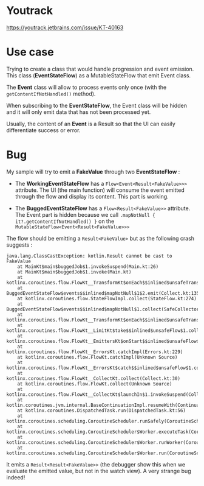 # Youtrack

https://youtrack.jetbrains.com/issue/KT-40163

# Use case

Trying to create a class that would handle progression and event emission.
This class (**EventStateFlow**) as a MutableStateFlow that emit Event class. 

The **Event** class will allow to process events 
only once (with the `getContentIfNotHandled()` method).

When subscribing to the **EventStateFlow**, the Event class will be hidden and it will only emit data that has not been 
processed yet.

Usually, the content of an **Event** is a Result so that the UI can easily differentiate success or error.

# Bug

My sample will try to emit a **FakeValue** through two **EventStateFlow**  :

- The **WorkingEventStateFlow** has a `Flow<Event<Result<FakeValue>>>` attribute. The UI (the main function) will consume the event 
emitted through the flow and display its content. This part is working.

- The **BuggedEventStateFlow** has a `Flow<Result<FakeValue>>` attribute. The Event part is hidden because we call 
`.mapNotNull { it?.getContentIfNotHandled() }` on the `MutableStateFlow<Event<Result<FakeValue>>>`

The flow should be emitting a `Result<FakeValue>` but as the following crash suggests :

```
java.lang.ClassCastException: kotlin.Result cannot be cast to FakeValue
	at MainKt$main$buggedJob$1.invokeSuspend(Main.kt:26)
	at MainKt$main$buggedJob$1.invoke(Main.kt)
	at kotlinx.coroutines.flow.FlowKt__TransformKt$onEach$$inlined$unsafeTransform$1$2.emit(Collect.kt:134)
	at BuggedEventStateFlow$events$$inlined$mapNotNull$1$2.emit(Collect.kt:135)
	at kotlinx.coroutines.flow.StateFlowImpl.collect(StateFlow.kt:274)
	at BuggedEventStateFlow$events$$inlined$mapNotNull$1.collect(SafeCollector.common.kt:114)
	at kotlinx.coroutines.flow.FlowKt__TransformKt$onEach$$inlined$unsafeTransform$1.collect(SafeCollector.common.kt:114)
	at kotlinx.coroutines.flow.FlowKt__LimitKt$take$$inlined$unsafeFlow$1.collect(SafeCollector.common.kt:116)
	at kotlinx.coroutines.flow.FlowKt__EmittersKt$onStart$$inlined$unsafeFlow$1.collect(SafeCollector.common.kt:120)
	at kotlinx.coroutines.flow.FlowKt__ErrorsKt.catchImpl(Errors.kt:229)
	at kotlinx.coroutines.flow.FlowKt.catchImpl(Unknown Source)
	at kotlinx.coroutines.flow.FlowKt__ErrorsKt$catch$$inlined$unsafeFlow$1.collect(SafeCollector.common.kt:113)
	at kotlinx.coroutines.flow.FlowKt__CollectKt.collect(Collect.kt:30)
	at kotlinx.coroutines.flow.FlowKt.collect(Unknown Source)
	at kotlinx.coroutines.flow.FlowKt__CollectKt$launchIn$1.invokeSuspend(Collect.kt:50)
	at kotlin.coroutines.jvm.internal.BaseContinuationImpl.resumeWith(ContinuationImpl.kt:33)
	at kotlinx.coroutines.DispatchedTask.run(DispatchedTask.kt:56)
	at kotlinx.coroutines.scheduling.CoroutineScheduler.runSafely(CoroutineScheduler.kt:571)
	at kotlinx.coroutines.scheduling.CoroutineScheduler$Worker.executeTask(CoroutineScheduler.kt:738)
	at kotlinx.coroutines.scheduling.CoroutineScheduler$Worker.runWorker(CoroutineScheduler.kt:678)
	at kotlinx.coroutines.scheduling.CoroutineScheduler$Worker.run(CoroutineScheduler.kt:665)
```

It emits a `Result<Result<FakeValue>>` (the debugger show this when we evaluate the emitted value, but not in the watch view).
A very strange bug indeed!  



